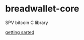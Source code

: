 # breadwallet-core
SPV bitcoin C library

[getting sarted](https://github.com/breadwallet/breadwallet-core/wiki)
